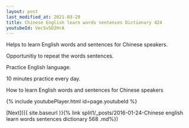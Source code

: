 ```yaml
---
layout: post
last_modified_at: 2021-03-29
title: Chinese English learn words sentences Dictionary 424 
youtubeId: VecSv5DIHrA
---
```

 
 
Helps to learn English words and sentences for Chinese speakers.

Opportunitiy to repeat the words sentences. 

Practice English language. 
 
10 minutes practice every day. 
 
How to learn English words and sentences for Chinese speakers 
 
{% include youtubePlayer.html id=page.youtubeId %}
 
 
[Next]({{ site.baseurl }}{% link  split1/_posts/2016-01-24-Chinese english learn words sentences dictionary 568 .md%})
 
